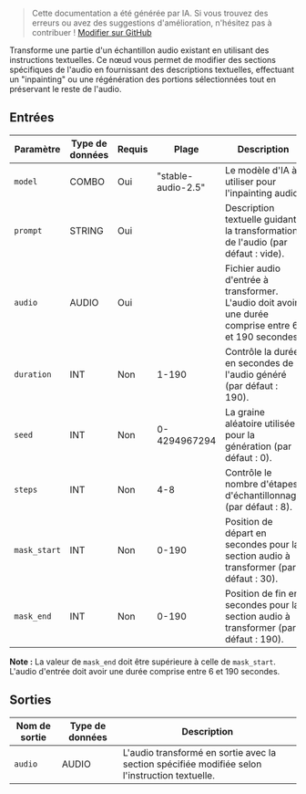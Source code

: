 > Cette documentation a été générée par IA. Si vous trouvez des erreurs ou avez des suggestions d'amélioration, n'hésitez pas à contribuer ! [Modifier sur GitHub](https://github.com/Comfy-Org/embedded-docs/blob/main/comfyui_embedded_docs/docs/StabilityAudioInpaint/fr.md)

Transforme une partie d'un échantillon audio existant en utilisant des instructions textuelles. Ce nœud vous permet de modifier des sections spécifiques de l'audio en fournissant des descriptions textuelles, effectuant un "inpainting" ou une régénération des portions sélectionnées tout en préservant le reste de l'audio.

## Entrées

| Paramètre | Type de données | Requis | Plage | Description |
|-----------|-----------|----------|-------|-------------|
| `model` | COMBO | Oui | "stable-audio-2.5"<br> | Le modèle d'IA à utiliser pour l'inpainting audio. |
| `prompt` | STRING | Oui |  | Description textuelle guidant la transformation de l'audio (par défaut : vide). |
| `audio` | AUDIO | Oui |  | Fichier audio d'entrée à transformer. L'audio doit avoir une durée comprise entre 6 et 190 secondes. |
| `duration` | INT | Non | 1-190 | Contrôle la durée en secondes de l'audio généré (par défaut : 190). |
| `seed` | INT | Non | 0-4294967294 | La graine aléatoire utilisée pour la génération (par défaut : 0). |
| `steps` | INT | Non | 4-8 | Contrôle le nombre d'étapes d'échantillonnage (par défaut : 8). |
| `mask_start` | INT | Non | 0-190 | Position de départ en secondes pour la section audio à transformer (par défaut : 30). |
| `mask_end` | INT | Non | 0-190 | Position de fin en secondes pour la section audio à transformer (par défaut : 190). |

**Note :** La valeur de `mask_end` doit être supérieure à celle de `mask_start`. L'audio d'entrée doit avoir une durée comprise entre 6 et 190 secondes.

## Sorties

| Nom de sortie | Type de données | Description |
|-------------|-----------|-------------|
| `audio` | AUDIO | L'audio transformé en sortie avec la section spécifiée modifiée selon l'instruction textuelle. |
